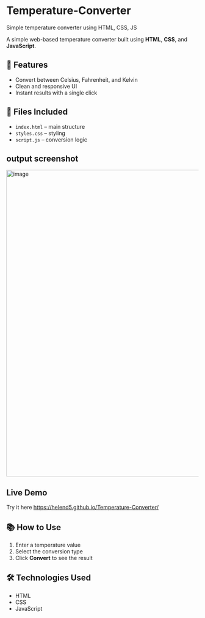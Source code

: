 # Temperature-Converter
Simple temperature converter using HTML, CSS, JS

A simple web-based temperature converter built using **HTML**, **CSS**, and **JavaScript**.

## 🔧 Features
- Convert between Celsius, Fahrenheit, and Kelvin
- Clean and responsive UI
- Instant results with a single click

## 📁 Files Included
- `index.html` – main structure
- `styles.css` – styling
- `script.js` – conversion logic

## output screenshot
<img width="749" height="804" alt="image" src="https://github.com/user-attachments/assets/d9e2a14e-8240-4e05-abd0-2373c92a1613" />


## Live Demo
Try it here  https://helend5.github.io/Temperature-Converter/
## 📚 How to Use
1. Enter a temperature value
2. Select the conversion type
3. Click **Convert** to see the result

## 🛠️ Technologies Used
- HTML
- CSS
- JavaScript



